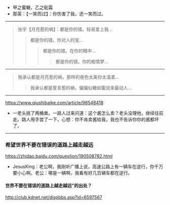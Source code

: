 - 甲之蜜糖，乙之砒霜
- 那英：【一笑而过】：你伤害了我，还一笑而过。
---
>张宇【月亮惹的祸】：都是你的错。轻易爱上我…
>>都是你的错。你对人的宠…
>>>都是你的错。在你的眼中…
>>>>都是你的错。你的痴情梦…
---
>我承认都是月亮惹的祸，那样的夜色太美你太温柔…
>>我承认都是誓言惹的祸，偏偏似糖如蜜说来最动人…
---
https://www.qiushibaike.com/article/98548418
- 一老头挑了两桶粪。一路人过来问道：这个酱怎么卖？老头没理他，继续往前走。路人用手尝了一下，心想：你不肯卖酱给我，我也不告诉你你的酱都坏了。
---
### 希望世界不要在错误的道路上越走越远
https://zhidao.baidu.com/question/190508782.html
- JesusKing：老公啊，我刚听广播上说，高速公路上有一辆车在逆行，你千万要小心啊。老公：哪是一辆啊，我看有好几百辆车都在逆行。
#### 世界不要在错误的道路上越走越远”的出处？
http://club.kdnet.net/dispbbs.asp?id=6597567